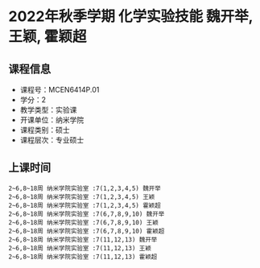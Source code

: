 # 2022年秋季学期 化学实验技能 魏开举, 王颖, 霍颖超






## 课程信息

- 课程号：MCEN6414P.01
- 学分：2
- 教学类型：实验课
- 开课单位：纳米学院
- 课程类别：硕士
- 课程层次：专业硕士

## 上课时间

```
2~6,8~18周 纳米学院实验室 :7(1,2,3,4,5) 魏开举
2~6,8~18周 纳米学院实验室 :7(1,2,3,4,5) 王颖
2~6,8~18周 纳米学院实验室 :7(1,2,3,4,5) 霍颖超
2~6,8~18周 纳米学院实验室 :7(6,7,8,9,10) 魏开举
2~6,8~18周 纳米学院实验室 :7(6,7,8,9,10) 王颖
2~6,8~18周 纳米学院实验室 :7(6,7,8,9,10) 霍颖超
2~6,8~18周 纳米学院实验室 :7(11,12,13) 魏开举
2~6,8~18周 纳米学院实验室 :7(11,12,13) 王颖
2~6,8~18周 纳米学院实验室 :7(11,12,13) 霍颖超
```

